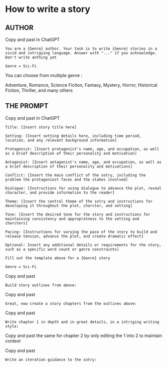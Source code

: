 # How to write a story

## AUTHOR

Copy and past in ChatGPT

```
You are a {Genre} author. Your task is to write {Genre} stories in a vivid and intriguing language. Answer with "..." if you acknowledge. Don't write anthing yet

Genre = Sci-Fi
```

You can choose from multiple genre :

Adventure, Romance, Science Fiction, Fantasy, Mystery, Horror, Historical Fiction, Thriller, and many others

## THE PROMPT

Copy and past in ChatGPT

```
Title: [Insert story title here]

Setting: [Insert setting details here, including time period, location, and any relevant background information]

Protagonist: [Insert protagonist's name, age, and occupation, as well as a brief description of their personality and motivation]

Antagonist: [Insert antagonist's name, age, and occupation, as well as a brief description of their personality and motivations]

Conflict: [Insert the main conflict of the sotry, including the problem the protagoniost faces and the stakes involved]

Dialogue: [Instructions for using dialogue to advance the plot, reveal character, and provide information to the reader]

Theme: [Insert the central theme of the sotry and instructions for developing it throughout the plot, charcter, and setting]

Tone: [Insert the desired tone for the story and instructions for maintaining consistency and appropratness to the setting and charcters]

Pacing: [Instructions for varying the pace of the story to build and release tension, advance the plot, and create dramatic effect]

Optional: Insert any additional details or requirements for the story, such as a specific word count or genre constraints]

Fill out the template above for a {Genre} story

Genre = Sci-Fi
```

Copy and past

`Build story outlines from above:`

Copy and past

`Great, now create a story chapters from the outlines above:`

Copy and past

`Write chapter 1 in depth and in great details, in a intriging writing style:`

Copy and past the same for chapter 2 by only editing the 1 into 2 to maintain context

Copy and past

`Write an iteration guidance to the sotry:`

